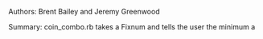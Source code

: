 Authors: Brent Bailey and Jeremy Greenwood

Summary: coin_combo.rb takes a Fixnum and tells the user the minimum a